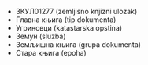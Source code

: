
- ЗКУЛ01277 (zemljisno knjizni ulozak)
- Главна књига (tip dokumenta)
- Угриновци (katastarska opstina)
- Земун (sluzba)
- Земљишна књига (grupa dokumenta)
- Стара књига (epoha)

